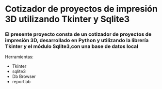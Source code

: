 #  Cotizador de proyectos de impresión 3D utilizando Tkinter y Sqlite3

### El presente proyecto consta de un cotizador de proyectos de impresión 3D, desarrollado en Python y utilizando la librería Tkinter y el módulo Sqlite3,con una base de datos local

Herramientas:

- Tkinter
- sqlite3
- Db Browser 
- reportlab
